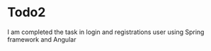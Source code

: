 # Todo2
I am completed  the task in login and registrations user using Spring framework and Angular
